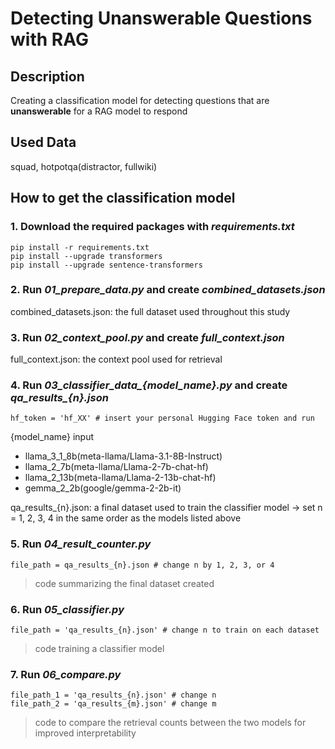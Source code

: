 # Detecting Unanswerable Questions with RAG

## Description

Creating a classification model for detecting questions that are **unanswerable** for a RAG model to respond 


## Used Data

squad, hotpotqa(distractor, fullwiki)



## How to get the classification model


### 1. Download the required packages with *requirements.txt*

```
pip install -r requirements.txt
pip install --upgrade transformers
pip install --upgrade sentence-transformers
```




### 2. Run *01_prepare_data.py* and create *combined_datasets.json*

combined_datasets.json: the full dataset used throughout this study




### 3. Run *02_context_pool.py* and create *full_context.json*

full_context.json: the context pool used for retrieval




### 4. Run *03_classifier_data_{model_name}.py* and create *qa_results_{n}.json*

```
hf_token = 'hf_XX' # insert your personal Hugging Face token and run
```

{model_name} input
- llama_3_1_8b(meta-llama/Llama-3.1-8B-Instruct)
- llama_2_7b(meta-llama/Llama-2-7b-chat-hf)
- llama_2_13b(meta-llama/Llama-2-13b-chat-hf)
- gemma_2_2b(google/gemma-2-2b-it)

qa_results_{n}.json: a final dataset used to train the classifier model -> set n = 1, 2, 3, 4 in the same order as the models listed above




### 5. Run *04_result_counter.py*

```
file_path = qa_results_{n}.json # change n by 1, 2, 3, or 4
```

> code summarizing the final dataset created




### 6. Run *05_classifier.py*

```
file_path = 'qa_results_{n}.json' # change n to train on each dataset
```

> code training a classifier model




### 7. Run *06_compare.py*

```
file_path_1 = 'qa_results_{n}.json' # change n
file_path_2 = 'qa_results_{m}.json' # change m
```

> code to compare the retrieval counts between the two models for improved interpretability 
